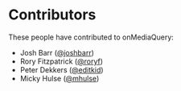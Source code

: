 Contributors
============

These people have contributed to onMediaQuery:

  * Josh Barr ([@joshbarr](https://github.com/joshbarr))
  * Rory Fitzpatrick ([@roryf](https://github.com/roryf))
  * Peter Dekkers ([@editkid](https://github.com/editkid))
  * Micky Hulse ([@mhulse](https://github.com/mhulse))
